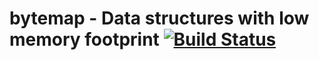 # bytemap - Data structures with low memory footprint [![Build Status](https://img.shields.io/travis/RGustBardon/bytemap.svg)](https://travis-ci.org/RGustBardon/bytemap)
